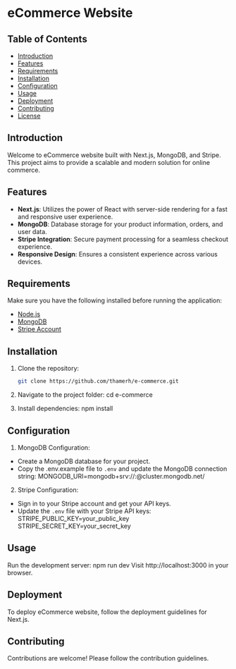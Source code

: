 #  eCommerce Website

## Table of Contents

- [Introduction](#introduction)
- [Features](#features)
- [Requirements](#requirements)
- [Installation](#installation)
- [Configuration](#configuration)
- [Usage](#usage)
- [Deployment](#deployment)
- [Contributing](#contributing)
- [License](#license)

## Introduction

Welcome to  eCommerce website built with Next.js, MongoDB, and Stripe. This project aims to provide a scalable and modern solution for online commerce.

## Features

- **Next.js**: Utilizes the power of React with server-side rendering for a fast and responsive user experience.
- **MongoDB**: Database storage for your product information, orders, and user data.
- **Stripe Integration**: Secure payment processing for a seamless checkout experience.
- **Responsive Design**: Ensures a consistent experience across various devices.

## Requirements

Make sure you have the following installed before running the application:

- [Node.js](https://nodejs.org/)
- [MongoDB](https://www.mongodb.com/)
- [Stripe Account](https://stripe.com/)

## Installation

1. Clone the repository:

   ```bash
   git clone https://github.com/thamerh/e-commerce.git
   
2. Navigate to the project folder:
   cd e-commerce
3. Install dependencies:
   npm install
   
## Configuration

1. MongoDB Configuration:
 - Create a MongoDB database for your project.
 - Copy the .env.example file to `.env` and update the MongoDB connection string:
   MONGODB_URI=mongodb+srv://<username>:<password>@cluster.mongodb.net/<database>
   
2. Stripe Configuration:
  - Sign in to your Stripe account and get your API keys.
  - Update the `.env` file with your Stripe API keys:
     STRIPE_PUBLIC_KEY=your_public_key
     STRIPE_SECRET_KEY=your_secret_key
 
## Usage

Run the development server:
  npm run dev
  Visit http://localhost:3000 in your browser.
  
## Deployment
To deploy eCommerce website, follow the deployment guidelines for Next.js.

## Contributing

Contributions are welcome! Please follow the contribution guidelines.

